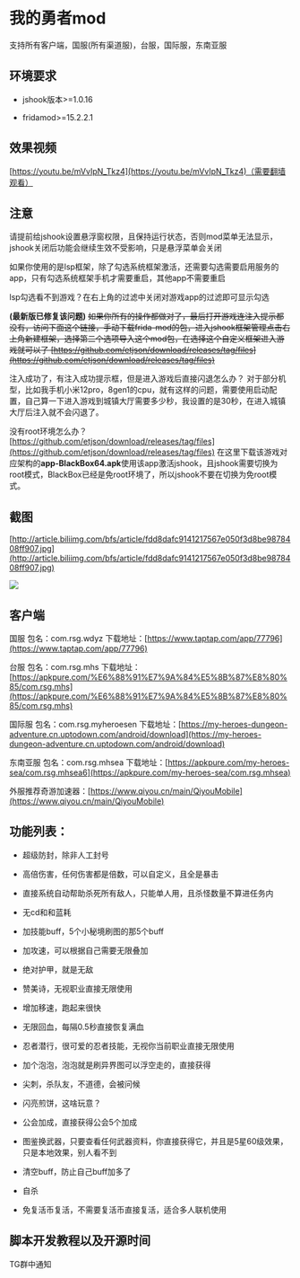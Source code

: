 # 我的勇者mod

支持所有客户端，国服(所有渠道服)，台服，国际服，东南亚服

## 环境要求

- jshook版本>=1.0.16

- fridamod>=15.2.2.1

## 效果视频

[https://youtu.be/mVvIpN_Tkz4](https://youtu.be/mVvIpN_Tkz4)（需要翻墙观看）

## 注意

请提前给jshook设置悬浮窗权限，且保持运行状态，否则mod菜单无法显示，jshook关闭后功能会继续生效不受影响，只是悬浮菜单会关闭

如果你使用的是lsp框架，除了勾选系统框架激活，还需要勾选需要启用服务的app，只有勾选系统框架手机才需要重启，其他app不需要重启

lsp勾选看不到游戏？在右上角的过滤中关闭对游戏app的过滤即可显示勾选

**(最新版已修复该问题)**
~~如果你所有的操作都做对了，最后打开游戏连注入提示都没有，访问下面这个链接，手动下载frida-mod的包，进入jshook框架管理点击右上角新建框架，选择第二个选项导入这个mod包，在选择这个自定义框架进入游戏就可以了
[https://github.com/etjson/download/releases/tag/files](https://github.com/etjson/download/releases/tag/files)~~

注入成功了，有注入成功提示框，但是进入游戏后直接闪退怎么办？
对于部分机型，比如我手机小米12pro，8gen1的cpu，就有这样的问题，需要使用启动配置，自己算一下进入游戏到城镇大厅需要多少秒，我设置的是30秒，在进入城镇大厅后注入就不会闪退了。

没有root环境怎么办？[https://github.com/etjson/download/releases/tag/files](https://github.com/etjson/download/releases/tag/files)
在这里下载该游戏对应架构的**app-BlackBox64.apk**使用该app激活jshook，且jshook需要切换为root模式，BlackBox已经是免root环境了，所以jshook不要在切换为免root模式。

## 截图

[http://article.biliimg.com/bfs/article/fdd8dafc9141217567e050f3d8be9878408ff907.jpg](http://article.biliimg.com/bfs/article/fdd8dafc9141217567e050f3d8be9878408ff907.jpg)

![](http://article.biliimg.com/bfs/article/fdd8dafc9141217567e050f3d8be9878408ff907.jpg)

## 客户端

国服  包名：com.rsg.wdyz 下载地址：[https://www.taptap.com/app/77796](https://www.taptap.com/app/77796)

台服  包名：com.rsg.mhs 下载地址：[https://apkpure.com/%E6%88%91%E7%9A%84%E5%8B%87%E8%80%85/com.rsg.mhs](https://apkpure.com/%E6%88%91%E7%9A%84%E5%8B%87%E8%80%85/com.rsg.mhs)

国际服  包名：com.rsg.myheroesen 下载地址：[https://my-heroes-dungeon-adventure.cn.uptodown.com/android/download](https://my-heroes-dungeon-adventure.cn.uptodown.com/android/download)

东南亚服  包名：com.rsg.mhsea 下载地址：[https://apkpure.com/my-heroes-sea/com.rsg.mhsea6](https://apkpure.com/my-heroes-sea/com.rsg.mhsea)

外服推荐奇游加速器：[https://www.qiyou.cn/main/QiyouMobile](https://www.qiyou.cn/main/QiyouMobile)

## 功能列表：

- 超级防封，除非人工封号

- 高倍伤害，任何伤害都是倍数，可以自定义，且全是暴击

- 直接系统自动帮助杀死所有敌人，只能单人用，且杀怪数量不算进任务内

- 无cd和和蓝耗

- 加技能buff，5个小秘境刷图的那5个buff

- 加攻速，可以根据自己需要无限叠加

- 绝对护甲，就是无敌

- 赞美诗，无视职业直接无限使用

- 增加移速，跑起来很快

- 无限回血，每隔0.5秒直接恢复满血

- 忍者潜行，很可爱的忍者技能，无视你当前职业直接无限使用

- 加个泡泡，泡泡就是刷异界图可以浮空走的，直接获得

- 尖刺，杀队友，不道德，会被问候

- 闪亮煎饼，这啥玩意？

- 公会加成，直接获得公会5个加成

- 图鉴换武器，只要查看任何武器资料，你直接获得它，并且是5星60级效果，只是本地效果，别人看不到

- 清空buff，防止自己buff加多了

- 自杀

- 免复活币复活，不需要复活币直接复活，适合多人联机使用

## 脚本开发教程以及开源时间

TG群中通知
